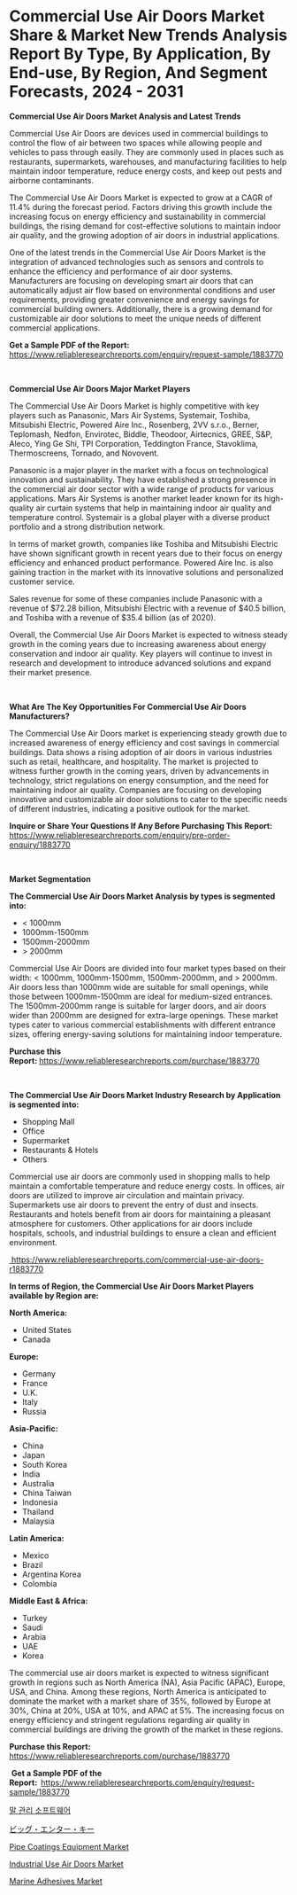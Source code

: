 <p><h1>Commercial Use Air Doors Market Share & Market New Trends Analysis Report By Type, By Application, By End-use, By Region, And Segment Forecasts, 2024 - 2031</h1></p><p><strong>Commercial Use Air Doors Market Analysis and Latest Trends</strong></p>
<p><p>Commercial Use Air Doors are devices used in commercial buildings to control the flow of air between two spaces while allowing people and vehicles to pass through easily. They are commonly used in places such as restaurants, supermarkets, warehouses, and manufacturing facilities to help maintain indoor temperature, reduce energy costs, and keep out pests and airborne contaminants.</p><p>The Commercial Use Air Doors Market is expected to grow at a CAGR of 11.4% during the forecast period. Factors driving this growth include the increasing focus on energy efficiency and sustainability in commercial buildings, the rising demand for cost-effective solutions to maintain indoor air quality, and the growing adoption of air doors in industrial applications. </p><p>One of the latest trends in the Commercial Use Air Doors Market is the integration of advanced technologies such as sensors and controls to enhance the efficiency and performance of air door systems. Manufacturers are focusing on developing smart air doors that can automatically adjust air flow based on environmental conditions and user requirements, providing greater convenience and energy savings for commercial building owners. Additionally, there is a growing demand for customizable air door solutions to meet the unique needs of different commercial applications.</p></p>
<p><strong>Get a Sample PDF of the Report:&nbsp;</strong> <a href="https://www.reliableresearchreports.com/enquiry/request-sample/1883770">https://www.reliableresearchreports.com/enquiry/request-sample/1883770</a></p>
<p>&nbsp;</p>
<p><strong>Commercial Use Air Doors Major Market Players</strong></p>
<p><p>The Commercial Use Air Doors Market is highly competitive with key players such as Panasonic, Mars Air Systems, Systemair, Toshiba, Mitsubishi Electric, Powered Aire Inc., Rosenberg, 2VV s.r.o., Berner, Teplomash, Nedfon, Envirotec, Biddle, Theodoor, Airtecnics, GREE, S&P, Aleco, Ying Ge Shi, TPI Corporation, Teddington France, Stavoklima, Thermoscreens, Tornado, and Novovent. </p><p>Panasonic is a major player in the market with a focus on technological innovation and sustainability. They have established a strong presence in the commercial air door sector with a wide range of products for various applications. Mars Air Systems is another market leader known for its high-quality air curtain systems that help in maintaining indoor air quality and temperature control. Systemair is a global player with a diverse product portfolio and a strong distribution network.</p><p>In terms of market growth, companies like Toshiba and Mitsubishi Electric have shown significant growth in recent years due to their focus on energy efficiency and enhanced product performance. Powered Aire Inc. is also gaining traction in the market with its innovative solutions and personalized customer service.</p><p>Sales revenue for some of these companies include Panasonic with a revenue of $72.28 billion, Mitsubishi Electric with a revenue of $40.5 billion, and Toshiba with a revenue of $35.4 billion (as of 2020).</p><p>Overall, the Commercial Use Air Doors Market is expected to witness steady growth in the coming years due to increasing awareness about energy conservation and indoor air quality. Key players will continue to invest in research and development to introduce advanced solutions and expand their market presence.</p></p>
<p>&nbsp;</p>
<p><strong>What Are The Key Opportunities For Commercial Use Air Doors Manufacturers?</strong></p>
<p><p>The Commercial Use Air Doors market is experiencing steady growth due to increased awareness of energy efficiency and cost savings in commercial buildings. Data shows a rising adoption of air doors in various industries such as retail, healthcare, and hospitality. The market is projected to witness further growth in the coming years, driven by advancements in technology, strict regulations on energy consumption, and the need for maintaining indoor air quality. Companies are focusing on developing innovative and customizable air door solutions to cater to the specific needs of different industries, indicating a positive outlook for the market.</p></p>
<p><strong>Inquire or Share Your Questions If Any Before Purchasing This Report:</strong> <a href="https://www.reliableresearchreports.com/enquiry/pre-order-enquiry/1883770">https://www.reliableresearchreports.com/enquiry/pre-order-enquiry/1883770</a></p>
<p>&nbsp;</p>
<p><strong>Market Segmentation</strong></p>
<p><strong>The Commercial Use Air Doors Market Analysis by types is segmented into:</strong></p>
<p><ul><li>< 1000mm</li><li>1000mm-1500mm</li><li>1500mm-2000mm</li><li>> 2000mm</li></ul></p>
<p><p>Commercial Use Air Doors are divided into four market types based on their width: < 1000mm, 1000mm-1500mm, 1500mm-2000mm, and > 2000mm. Air doors less than 1000mm wide are suitable for small openings, while those between 1000mm-1500mm are ideal for medium-sized entrances. The 1500mm-2000mm range is suitable for larger doors, and air doors wider than 2000mm are designed for extra-large openings. These market types cater to various commercial establishments with different entrance sizes, offering energy-saving solutions for maintaining indoor temperature.</p></p>
<p><strong>Purchase this Report:&nbsp;</strong><a href="https://www.reliableresearchreports.com/purchase/1883770">https://www.reliableresearchreports.com/purchase/1883770</a></p>
<p>&nbsp;</p>
<p><strong>The Commercial Use Air Doors Market Industry Research by Application is segmented into:</strong></p>
<p><ul><li>Shopping Mall</li><li>Office</li><li>Supermarket</li><li>Restaurants & Hotels</li><li>Others</li></ul></p>
<p><p>Commercial use air doors are commonly used in shopping malls to help maintain a comfortable temperature and reduce energy costs. In offices, air doors are utilized to improve air circulation and maintain privacy. Supermarkets use air doors to prevent the entry of dust and insects. Restaurants and hotels benefit from air doors for maintaining a pleasant atmosphere for customers. Other applications for air doors include hospitals, schools, and industrial buildings to ensure a clean and efficient environment.</p></p>
<p><a href="https://www.reliableresearchreports.com/commercial-use-air-doors-r1883770">&nbsp;https://www.reliableresearchreports.com/commercial-use-air-doors-r1883770</a></p>
<p><strong>In terms of Region, the Commercial Use Air Doors Market Players available by Region are:</strong></p>
<p>
    <p> <strong> North America: </strong>
        <ul>
            <li>United States</li>
            <li>Canada</li>
        </ul>
        </p> 
    <p> <strong> Europe: </strong>
        <ul>
            <li>Germany</li>
            <li>France</li>
            <li>U.K.</li>
            <li>Italy</li>
            <li>Russia</li>
        </ul>
        </p> 
    <p> <strong> Asia-Pacific: </strong>
        <ul>
            <li>China</li>
            <li>Japan</li>
            <li>South Korea</li>
            <li>India</li>
            <li>Australia</li>
            <li>China Taiwan</li>
            <li>Indonesia</li>
            <li>Thailand</li>
            <li>Malaysia</li>
        </ul>
        </p> 
    <p> <strong> Latin America: </strong>
        <ul>
            <li>Mexico</li>
            <li>Brazil</li>
            <li>Argentina Korea</li>
            <li>Colombia</li>
        </ul>
        </p> 
    <p> <strong> Middle East & Africa: </strong>
        <ul>
            <li>Turkey</li>
            <li>Saudi</li>
            <li>Arabia</li>
            <li>UAE</li>
            <li>Korea</li>
        </ul>
    </p>
    </p>
<p><p>The commercial use air doors market is expected to witness significant growth in regions such as North America (NA), Asia Pacific (APAC), Europe, USA, and China. Among these regions, North America is anticipated to dominate the market with a market share of 35%, followed by Europe at 30%, China at 20%, USA at 10%, and APAC at 5%. The increasing focus on energy efficiency and stringent regulations regarding air quality in commercial buildings are driving the growth of the market in these regions.</p></p>
<p><strong>Purchase this Report: </strong><a href="https://www.reliableresearchreports.com/purchase/1883770">https://www.reliableresearchreports.com/purchase/1883770</a></p>
<p>&nbsp;<strong>Get a Sample PDF of the Report:&nbsp;&nbsp;</strong><a href="https://www.reliableresearchreports.com/enquiry/request-sample/1883770">https://www.reliableresearchreports.com/enquiry/request-sample/1883770</a></p>
<p><strong></strong></p>
<p><p><a href="https://github.com/TrevorKruvalis5678/Market-Research-Report-List-1/blob/main/265155540606.md">말 관리 소프트웨어</a></p><p><a href="https://github.com/vtbvgl20191192/Market-Research-Report-List-1/blob/main/757738644395.md">ビッグ・エンター・キー</a></p><p><a href="https://github.com/zjyglelu/Market-Research-Report-List-2/blob/main/pipe-coatings-equipment-market.md">Pipe Coatings Equipment Market</a></p><p><a href="https://github.com/mbisetmhermsr/Market-Research-Report-List-2/blob/main/industrial-use-air-doors-market.md">Industrial Use Air Doors Market</a></p><p><a href="https://issuu.com/reportprime-2/docs/marine-adhesives-market-size-2030.pptx">Marine Adhesives Market</a></p></p>